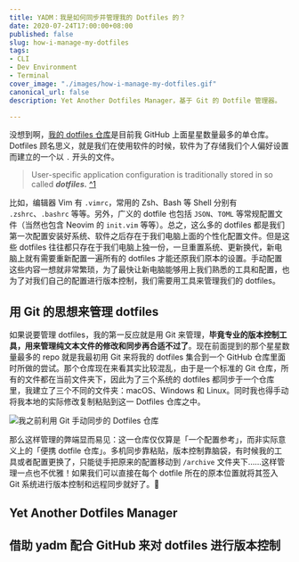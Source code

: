 ```yaml
---
title: YADM：我是如何同步并管理我的 Dotfiles 的？
date: 2020-07-24T17:00:00+08:00
published: false
slug: how-i-manage-my-dotfiles
tags:
- CLI
- Dev Environment
- Terminal
cover_image: "./images/how-i-manage-my-dotfiles.gif"
canonical_url: false
description: Yet Another Dotfiles Manager，基于 Git 的 Dotfile 管理器。

---
```

没想到啊，[我的 dotfiles 仓库](https://github.com/spencerwooo/dotfiles "我的 dotfiles 仓库")是目前我 GitHub 上面星星数量最多的单仓库。Dotfiles 顾名思义，就是我们在使用软件的时候，软件为了存储我们个人偏好设置而建立的一个以 `.` 开头的文件。

> User-specific application configuration is traditionally stored in so called **_dotfiles._** [^1](\[https://wiki.archlinux.org/index.php/Dotfiles\](https://wiki.archlinux.org/index.php/Dotfiles))

比如，编辑器 Vim 有 `.vimrc`，常用的 Zsh、Bash 等 Shell 分别有 `.zshrc`、`.bashrc` 等等。另外，广义的 dotfile 也包括 `JSON`、`TOML` 等常规配置文件（当然也包含 Neovim 的 `init.vim` 等等）。总之，这么多的 dotfiles 都是我们第一次配置安装好系统、软件之后存在于我们电脑上面的个性化配置文件。但是这些 dotfiles 往往都只存在于我们电脑上独一份，一旦重置系统、更新换代，新电脑上就有需要重新配置一遍所有的 dotfiles 才能还原我们原本的设置。手动配置这些内容一想就非常繁琐，为了最快让新电脑能够用上我们熟悉的工具和配置，也为了对我们自己的配置进行版本控制，我们需要用工具来管理我们的 dotfiles。

## 用 Git 的思想来管理 dotfiles

如果说要管理 dotfiles，我的第一反应就是用 Git 来管理，**毕竟专业的版本控制工具，用来管理纯文本文件的修改和同步再合适不过了**。现在前面提到的那个星星数量最多的 repo 就是我最初用 Git 来将我的 dotfiles 集合到一个 GitHub 仓库里面时所做的尝试。那个仓库现在来看其实比较混乱，由于是一个标准的 Git 仓库，所有的文件都在当前文件夹下，因此为了三个系统的 dotfiles 都同步于一个仓库里，我建立了三个不同的文件夹：macOS、Windows 和 Linux。同时我也得手动将我本地的实际修改复制粘贴到这一 Dotfiles 仓库之中。

![我之前利用 Git 手动同步的 Dotfiles 仓库](https://cdn.spencer.felinae98.cn/blog/2020/07/20200724-173035.png)

那么这样管理的弊端显而易见：这一仓库仅仅算是「一个配置参考」，而非实际意义上的「便携 dotfile 仓库」。多机同步靠粘贴，版本控制靠脑袋，有时候我的工具或者配置更换了，只能徒手把原来的配置移动到 `/archive` 文件夹下……这样管理一点也不优雅！如果我们可以直接在每个 dotfile 所在的原本位置就将其签入 Git 系统进行版本控制和远程同步就好了。🎈

## Yet Another Dotfiles Manager

## 借助 yadm 配合 GitHub 来对 dotfiles 进行版本控制